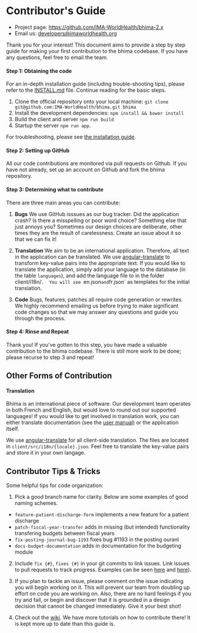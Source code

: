Contributor's Guide
=======================

 - Project page: https://github.com/IMA-WorldHealth/bhima-2.x
 - Email us: developers@imaworldhealth.org

Thank you for your interest!  This document aims to provide a step by step guide for making your first contribution to the bhima codebase.  If you have any questions, feel free to email the team.

#### Step 1: Obtaining the code

For an in-depth installation guide (including trouble-shooting tips), please refer to the [INSTALL.md](./docs/INSTALL.md) file.  Continue reading for the basic steps.

 1. Clone the official repository onto your local machine: `git clone git@github.com:IMA-WorldHealth/bhima.git bhima`
 2. Install the development dependencies: `npm install && bower install`
 3. Build the client and server `npm run build`
 4. Startup the server `npm run app`.
 
For troubleshooting, please see [the installation guide](./docs/INSTALL.md).

#### Step 2: Setting up GitHub

All our code contributions are monitored via pull requests on Github.  If you have not already, set up an account on Github and
fork the bhima repository.

#### Step 3: Determining what to contribute

There are three main areas you can contribute:
 1. **Bugs**  We use GitHub isssues as our bug tracker.  Did the application crash?  Is there a misspelling or poor word choice?  Something else that just annoys you?  Sometimes our design choices are deliberate, other times they are the result of carelessness.  Create an issue about it so that we can fix it!

 2. **Translation** We aim to be an international application.  Therefore, all text in the application can be translated.  We use [angular-translate](https://github.com/angular-translate/angular-translate) to transform key-value pairs into the appropriate text.  If you would like to translate the application, simply add your language to the database (in the table `languages`), and add the language file to in the folder client/i18n/`.  You will see `en.json` and `fr.json` as templates for the initial translation.

 3. **Code** Bugs, features, patches all require code generation or rewrites.  We highly recommend emailing us before trying to make significant code changes so that we may answer any questions and guide you through the process.

#### Step 4: Rinse and Repeat

Thank you!  If you've gotten to this step, you have made a valuable contribution to the bhima codebase.  There is still more work to be done; please recurse to step 3 and repeat!


Other Forms of Contribution
---------------------------

#### Translation

Bhima is an international piece of software.  Our development team operates in both French and English, but would love to round out our supported languages!  If you would like to get involved in translation work, you can either translate documentation
(see the [user manual](https://github.com/IMA-WorldHealth/bhima/tree/development/docs/BHIMA%20User%20Guide)) or the application itself.

We use [angular-translate](https://github.com/angular-translate/angular-translate) for all client-side translation.  The files are located in `client/src/i18n/{locale}.json`.  Feel free to translate the key-value pairs and store it in your own langage.



Contributor Tips & Tricks
-------------------------

Some helpful tips for code organization:

 1. Pick a good branch name for clarity.  Below are some examples of good naming schemes.
  - `feature-patient-discharge-form`   implements a new feature for a patient discharge
  - `patch-fiscal-year-transfer`       adds in missing (but intended) functionality transfering budgets between fiscal years
  - `fix-posting-journal-bug-1193`     fixes bug #1193 in the posting ouranl
  - `docs-budget-documentation`        adds in documentation for the budgeting module

 2. Include `fix {#}`, `fixes {#}` in your git commits to link issues.  Link issues to pull requests to track progress.
Examples can be seen [here](https://github.com/jmcameron/bhima/commit/c5441fdf0246ca3b3efa63786064751974971777) and
[here](https://github.com/IMA-WorldHealth/bhima/issues/306)).

 3. If you plan to tackle an issue, please comment on the issue indicating you will begin working on it.   This will prevent
our team from doubling up effort on code you are working on.  Also, there are no hard feelings if you try and fail, or begin
and discover that it is grounded in a design decision that cannot be changed immediately.  Give it your best shot!

 4. Check out the [wiki](https://github.com/IMA-WorldHealth/bhima-2.X/wiki).  We have more tutorials on how to contribute there!  It is kept more up to date than this guide is.
